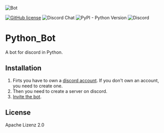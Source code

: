 ![Bot](https://th.bing.com/th/id/OIP.4JpohfpcReab5qWTH17SQwHaGH?pid=ImgDet&rs=1)

[![GitHub license](https://img.shields.io/github/license/ragr07/Python_Bot)](https://github.com/ragr07/Python_Bot/blob/Rafa/LICENSE)  ![Discord Chat](https://img.shields.io/badge/chat-https%3A%2F%2Fdiscord.gg%2FSEUx4An4-green)   ![PyPI - Python Version](https://img.shields.io/pypi/pyversions/p)    ![Discord](https://img.shields.io/discord/933408863917588510)



# Python_Bot

A bot for discord in Python.

## Installation

1. Firts you have to own a [discord account](https://discord.com/). If you don't own an account, you need to create one.
1. Then you need to create a server on discord.
1. [Invite the bot]( https://discord.com/oauth2/authorize?client_id=945615836327059456&scope=bot&permissions=285474001).


## License
Apache Lizenz 2.0
